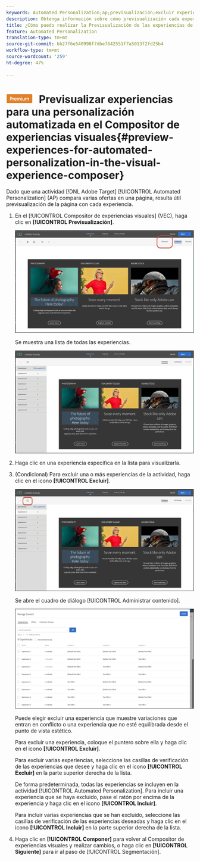 ```yaml
---
keywords: Automated Personalization;ap;previsualización;excluir experiencia;
description: Obtenga información sobre cómo previsualización cada experiencia en una actividad de Automated Personalization (AP) en Adobe Target mediante el Compositor de experiencias visuales (VEC).
title: ¿Cómo puedo realizar la Previsualización de las experiencias de Automated Personalization en el VEC?
feature: Automated Personalization
translation-type: tm+mt
source-git-commit: bb27f6e540998f7dbe7642551f7a5013f2fd25b4
workflow-type: tm+mt
source-wordcount: '259'
ht-degree: 47%

---
```



# ![PREMIUM](/help/assets/premium.png) Previsualizar experiencias para una personalización automatizada en el Compositor de experiencias visuales{#preview-experiences-for-automated-personalization-in-the-visual-experience-composer}

Dado que una actividad [!DNL Adobe Target] [!UICONTROL Automated Personalization] (AP) compara varias ofertas en una página, resulta útil previsualización de la página con cada experiencia.

1. En el [!UICONTROL Compositor de experiencias visuales] (VEC), haga clic en **[!UICONTROL Previsualización]**.

   ![Icono de vista previa](/help/c-activities/t-automated-personalization/assets/preview.png)

   Se muestra una lista de todas las experiencias.

   ![Previsualizar experiencias](/help/c-activities/t-automated-personalization/assets/ap_preview-new.png)

1. Haga clic en una experiencia específica en la lista para visualizarla.

1. (Condicional) Para excluir una o más experiencias de la actividad, haga clic en el icono **[!UICONTROL Excluir]**.

   ![Icono Excluir](/help/c-activities/t-automated-personalization/assets/ap_exclude-new.png)

   Se abre el cuadro de diálogo [!UICONTROL Administrar contenido].

   ![Cuadro de diálogo Administrar contenido](/help/c-activities/t-automated-personalization/assets/preview-exclude.png)

   Puede elegir excluir una experiencia que muestre variaciones que entran en conflicto o una experiencia que no esté equilibrada desde el punto de vista estético.

   Para excluir una experiencia, coloque el puntero sobre ella y haga clic en el icono **[!UICONTROL Excluir]**.

   Para excluir varias experiencias, seleccione las casillas de verificación de las experiencias que desee y haga clic en el icono **[!UICONTROL Excluir]** en la parte superior derecha de la lista.

   De forma predeterminada, todas las experiencias se incluyen en la actividad [!UICONTROL Automated Personalization]. Para incluir una experiencia que se haya excluido, pase el ratón por encima de la experiencia y haga clic en el icono **[!UICONTROL Incluir]**.

   Para incluir varias experiencias que se han excluido, seleccione las casillas de verificación de las experiencias deseadas y haga clic en el icono **[!UICONTROL Incluir]** en la parte superior derecha de la lista.

1. Haga clic en **[!UICONTROL Componer]** para volver al Compositor de experiencias visuales y realizar cambios, o haga clic en **[!UICONTROL Siguiente]** para ir al paso de [!UICONTROL Segmentación].
